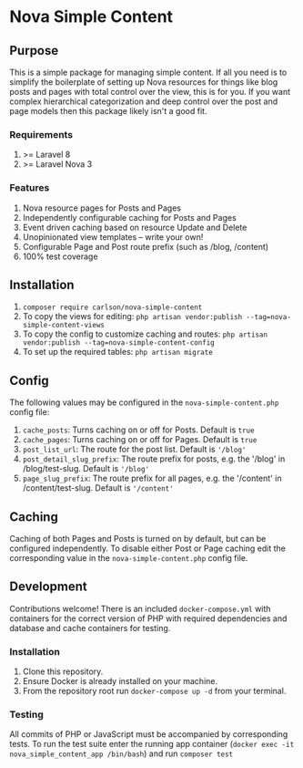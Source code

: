 # Nova Simple Content

## Purpose

This is a simple package for managing simple content. If all you need is to simplify the boilerplate of setting up Nova resources for things like blog posts and pages with total control over the view, this is for you. If you want complex hierarchical categorization and deep control over the post and page models then this package likely isn't a good fit.

### Requirements

1. \>= Laravel 8
1. \>= Laravel Nova 3 

### Features

1. Nova resource pages for Posts and Pages
1. Independently configurable caching for Posts and Pages
1. Event driven caching based on resource Update and Delete
1. Unopinionated view templates – write your own!
1. Configurable Page and Post route prefix (such as /blog, /content)
1. 100% test coverage

## Installation

1. `composer require carlson/nova-simple-content`
1. To copy the views for editing: `php artisan vendor:publish --tag=nova-simple-content-views`
1. To copy the config to customize caching and routes: `php artisan vendor:publish --tag=nova-simple-content-config`
1. To set up the required tables: `php artisan migrate`

## Config

The following values may be configured in the `nova-simple-content.php` config file:

1. `cache_posts`: Turns caching on or off for Posts. Default is `true`
1. `cache_pages`: Turns caching on or off for Pages. Default is `true`
1. `post_list_url`: The route for the post list. Default is `'/blog'`
1. `post_detail_slug_prefix`: The route prefix for posts, e.g. the '/blog' in /blog/test-slug. Default is `'/blog'`
1. `page_slug_prefix`: The route prefix for all pages, e.g. the '/content' in /content/test-slug. Default is `'/content'`

## Caching

Caching of both Pages and Posts is turned on by default, but can be configured independently. To disable either Post or Page caching edit the corresponding value in the `nova-simple-content.php` config file.

## Development

Contributions welcome! There is an included `docker-compose.yml` with containers for the correct version of PHP with required dependencies and database and cache containers for testing.

### Installation

1. Clone this repository.
1. Ensure Docker is already installed on your machine.
1. From the repository root run `docker-compose up -d` from your terminal.

### Testing

All commits of PHP or JavaScript must be accompanied by corresponding tests. To run the test suite enter the running app container (`docker exec -it nova_simple_content_app /bin/bash`) and run `composer test`